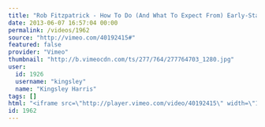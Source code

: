 ```yaml
---
title: "Rob Fitzpatrick - How To Do (And What To Expect From) Early-Stage Customer Development & Sales"
date: 2013-06-07 16:57:04 00:00
permalink: /videos/1962
source: "http://vimeo.com/40192415#"
featured: false
provider: "Vimeo"
thumbnail: "http://b.vimeocdn.com/ts/277/764/277764703_1280.jpg"
user:
  id: 1926
  username: "kingsley"
  name: "Kingsley Harris"
tags: []
html: "<iframe src=\"http://player.vimeo.com/video/40192415\" width=\"1280\" height=\"720\" frameborder=\"0\" webkitAllowFullScreen mozallowfullscreen allowFullScreen></iframe>"
id: 1962
---
```


